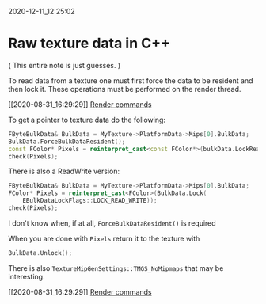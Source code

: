 2020-12-11_12:25:02

# Raw texture data in C++

(
This entire note is just guesses.
)

To read data from a texture one must first force the data to be resident and then lock it.
These operations must be performed on the render thread.

[[2020-08-31_16:29:29]] [Render commands](Render%20commands.md)

To get a pointer to texture data do the following:
```cpp
FByteBulkData& BulkData = MyTexture->PlatformData->Mips[0].BulkData;
BulkData.ForceBulkDataResident();
const FColor* Pixels = reinterpret_cast<const FColor*>(bulkData.LockReadOnly());
check(Pixels);
```

There is also a ReadWrite version:
```cpp
FByteBulkData& BulkData = MyTexture->PlatformData->Mips[0].BulkData;
FColor* Pixels = reinterpret_cast<FColor>(BulkData.Lock(
    EBulkDataLockFlags::LOCK_READ_WRITE));
check(Pixels);
```

I don't know when, if at all, `ForceBulkDataResident()` is required

When you are done with `Pixels` return it to the texture with

```cpp
BulkData.Unlock();
```

There is also `TextureMipGenSettings::TMGS_NoMipmaps` that may be interesting.

[[2020-08-31_16:29:29]] [Render commands](./Render%20commands.md)  